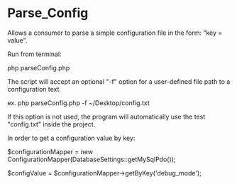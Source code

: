 # Parse_Config
Allows a consumer to parse a simple configuration file in the form: "key = value".

Run from terminal:

php parseConfig.php

The script will accept an optional "-f" option for a user-defined file path to a configuration text.

ex. php parseConfig.php -f ~/Desktop/config.txt

If this option is not used, the program will automatically use the test "config.txt" inside the project.

In order to get a configuration value by key:

$configurationMapper = new ConfigurationMapper(DatabaseSettings::getMySqlPdo());

$configValue = $configurationMapper->getByKey('debug_mode');
